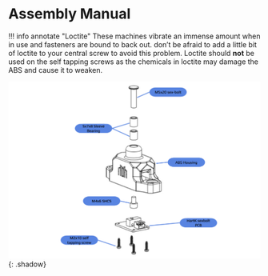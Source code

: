 # Assembly Manual
!!! info annotate "Loctite"
    These machines vibrate an immense amount when in use and fasteners are bound to back out. don’t be afraid to add a little bit of loctite to your central screw to avoid this problem. Loctite should **not** be used on the self tapping screws as the chemicals in loctite may damage the ABS and cause it to weaken.

![](./assembly_image_1.png){: .shadow}